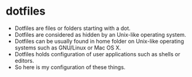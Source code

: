 
# dotfiles

- Dotfiles are files or folders starting with a dot.
- Dotfiles are considered as hidden by an Unix-like operating system.
- Dotfiles can be usually found in home folder on Unix-like operating systems such as GNU/Linux or Mac OS X.
- Dotfiles holds configuration of user applications such as shells or editors.
- So here is my configuration of these things.
